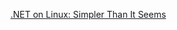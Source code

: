  [.NET on Linux: Simpler Than It Seems](https://www.toptal.com/asp-dot-net/dotnet-on-linux-simpler-than-it-seems)
